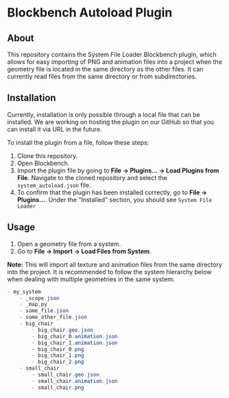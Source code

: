 # Blockbench Autoload Plugin

## About

This repository contains the System File Loader Blockbench plugin, which allows for easy importing of PNG and animation files into a project when the geometry file is located in the same directory as the other files. It can currently read files from the same directory or from subdirectories.

## Installation

Currently, installation is only possible through a local file that can be installed. We are working on hosting the plugin on our GitHub so that you can install it via URL in the future.

To install the plugin from a file, follow these steps:

1. Clone this repository.
2. Open Blockbench.
3. Import the plugin file by going to **File -> Plugins... -> Load Plugins from File**. Navigate to the cloned repository and select the `system_autoload.json` file.
4. To confirm that the plugin has been installed correctly, go to **File -> Plugins...**. Under the "Installed" section, you should see `System File Loader`

## Usage

1. Open a geometry file from a system.
2. Go to **File -> Import -> Load Files from System**.

**Note:** This will import all texture and animation files from the same directory into the project. It is recommended to follow the system hierarchy below when dealing with multiple geometries in the same system:

```java
- my_system
    - _scope.json
    - _map.py
    - some_file.json
    - some_other_file.json
    - big_chair
        - big_chair.geo.json
        - big_chair_0.animation.json
        - big_chair_1.animation.json
        - big_chair_0.png
        - big_chair_1.png
        - big_chair_2.png  
    - small_chair
        - small_chair.geo.json
        - small_chair.animation.json
        - small_chair.png                        
```